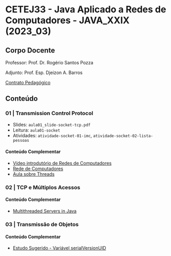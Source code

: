 # CETEJ33 - Java Aplicado a Redes de Computadores - JAVA_XXIX (2023_03)

## Corpo Docente
Professor: Prof. Dr. Rogério Santos Pozza

Adjunto: Prof. Esp. Djeizon A. Barros

[Contrato Pedagógico](https://github.com/MarleneMoraes/utfpr-java/blob/main/redes/REDES_Contrato_Pedagogico.pdf)

## Conteúdo
### 01 | Transmission Control Protocol

- Slides: `aula01_slide-socket-tcp.pdf`
- Leitura: `aula01-socket`
- Atividades: `atividade-socket-01-imc`, `atividade-socket-02-lista-pessoas`

#### Conteúdo Complementar
- [Vídeo introdutório de Redes de Computadores](https://www.youtube.com/watch?v=oz8gvGIUKFw)
- [Rede de Computadores](https://www.youtube.com/watch?v=v8vxTtT2S_0&list=PLxI8Can9yAHc-_dZ6nsfoon08i2-4OvEk)
- [Aula sobre Threads](https://www.youtube.com/watch?v=Tbwu55Iov5s&t=1252s)

### 02 | TCP e Múltiplos Acessos

#### Conteúdo Complementar
- [Multithreaded Servers in Java](https://www.geeksforgeeks.org/multithreaded-servers-in-java/)

### 03 | Transmissão de Objetos
#### Conteúdo Complementar
- [Estudo Sugerido - Variável serialVersionUID](https://blog.algaworks.com/serialversionuid/)
